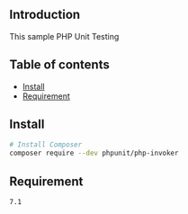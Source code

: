## Introduction
This sample PHP Unit Testing

## Table of contents

<!--ts-->
   * [Install](#install)
   * [Requirement](#requirement)
<!--te-->

## Install

```bash
# Install Composer
composer require --dev phpunit/php-invoker
```

## Requirement

```bash
7.1
```
